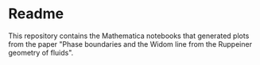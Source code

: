 # Readme
This repository contains the Mathematica notebooks that generated plots from the paper "Phase boundaries and the Widom line from the Ruppeiner geometry of fluids".
